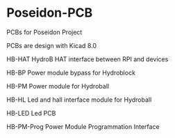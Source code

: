# Poseidon-PCB
PCBs for Poseidon Project

PCBs are design with Kicad 8.0

HB-HAT
HydroB HAT interface between RPI and devices

HB-BP
Power module bypass for Hydroblock

HB-PM
Power module for Hydroball

HB-HL
Led and hall interface module for Hydroball

HB-LED
Led PCB

HB-PM-Prog
Power Module Programmation Interface
